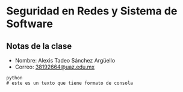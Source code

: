 # Seguridad en Redes y Sistema de Software
## Notas de la clase
- Nombre: Alexis Tadeo Sánchez Argüello
- Correo: 38192664@uaz.edu.mx
```
python
# este es un texto que tiene formato de consola

```
